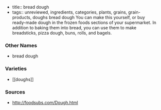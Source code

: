 - title:: bread dough
- tags:: unreviewed, ingredients, categories, plants, grains, grain-products, doughs
bread dough You can make this yourself, or buy ready-made dough in the frozen foods sections of your supermarket. In addition to baking them into bread, you can use them to make breadsticks, pizza dough, buns, rolls, and bagels.

### Other Names

* bread dough

### Varieties

* [[doughs]]

### Sources
* http://foodsubs.com/Dough.html
